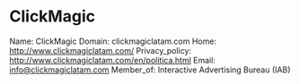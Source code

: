 
# ClickMagic

Name: ClickMagic
Domain: clickmagiclatam.com
Home: http://www.clickmagiclatam.com/
Privacy_policy: http://www.clickmagiclatam.com/en/politica.html
Email: info@clickmagiclatam.com
Member_of: Interactive Advertising Bureau (IAB)
